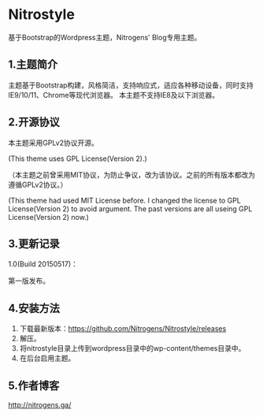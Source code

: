 # Nitrostyle
基于Bootstrap的Wordpress主题，Nitrogens' Blog专用主题。

1.主题简介
--
主题基于Bootstrap构建，风格简洁，支持响应式，适应各种移动设备，同时支持IE9/10/11、Chrome等现代浏览器。
本主题不支持IE8及以下浏览器。

2.开源协议
--
本主题采用GPLv2协议开源。

(This theme uses GPL License(Version 2).)

（本主题之前曾采用MIT协议，为防止争议，改为该协议。之前的所有版本都改为遵循GPLv2协议。）

(This theme had used MIT License before. I changed the license to GPL License(Version 2) to avoid argument. The past versions are all useing GPL License(Version 2) now.)

3.更新记录
--
1.0(Build 20150517)：

第一版发布。

4.安装方法
--
 1. 下载最新版本：https://github.com/Nitrogens/Nitrostyle/releases
 2. 解压。
 3. 将nitrostyle目录上传到wordpress目录中的wp-content/themes目录中。
 4. 在后台启用主题。

5.作者博客
--
http://nitrogens.ga/
